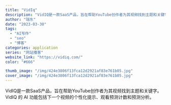 ```yaml
---
title: "VidIq"
description: "VidIQ是一款SaaS产品，旨在帮助YouTube创作者为其视频找到主题和关键字。VidIQ 的 AI 功能包括下一个"
author: "瑞东"
date: "2023-03-30"
tags:
  - "AI写作"
  - "seo"
  - "博客"
categories: application
series: "网站播客"
website_link: "https://vidiq.com/"
color: "#666"

thumb_image: "/img/424e3806f13fca12d2921af83e761b05.jpg"
cover_image: "/img/424e3806f13fca12d2921af83e761b05.jpg"
---
```


VidIQ是一款SaaS产品，旨在帮助YouTube创作者为其视频找到主题和关键字。VidIQ 的 AI 功能包括下一个视频的个性化提示、观看预测计数和预测分析。